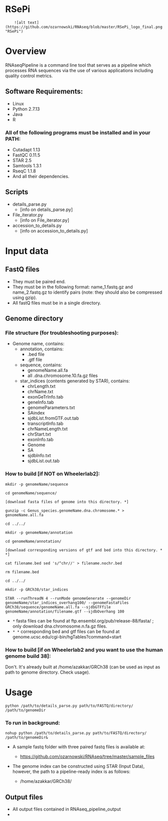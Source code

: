 # RSePi

        ![alt text](https://github.com/ozarnowski/RNAseq/blob/master/RSePi_logo_final.png "RSePi")

# Overview

RNAseqPipeline is a command line tool that serves as a pipeline which processes RNA sequences via the use of various applications including quality control metrics.

## Software Requirements: 
+ Linux
+ Python 2.7.13
+ Java
+ R

### All of the following programs must be installed and in your PATH:
+ Cutadapt 1.13
+ FastQC 0.11.5
+ STAR 2.5
+ Samtools 1.3.1
+ RseqC 1.1.8
+ And all their dependencies.

## Scripts
+ details_parse.py
  + [info on details_parse.py]
+ File_iterator.py
  + [info on File_iterator.py]
+ accession_to_details.py
  + [info on accession_to_details.py]

# Input data

## FastQ files

+ They must be paired end.
+ They must be in the following format: name_1.fastq.gz and name_2.fastq.gz to identify pairs (note: they should also be compressed using gzip).
+ All fastQ files must be in a single directory.

## Genome directory

### File structure (for troubleshooting purposes):
+ Genome name, contains:
  + annotation, contains:
    + .bed file
    + .gtf file
  + sequence, contains:
    + genomeName.all.fa
    + all .dna.chromosome.10.fa.gz files
  + star_indices (contents generated by STAR), contains:
    + chrLength.txt
    + chrName.txt
    + exonGeTrInfo.tab
    + geneInfo.tab
    + genomeParameters.txt
    + SAindex
    + sjdbList.fromGTF.out.tab
    + transcriptInfo.tab
    + chrNameLength.txt
    + chrStart.txt
    + exonInfo.tab
    + Genome
    + SA
    + sjdbInfo.txt
    + sjdbList.out.tab
  
  
### How to build [if NOT on Wheelerlab2]:

`mkdir -p genomeName/sequence`

`cd genomeName/sequence/`

`[download fasta files of genome into this directory. *]`

`gunzip -c Genus_species.genomeName.dna.chromosome.* > genomeName.all.fa`

`cd ../../`

`mkdir -p genomeName/annotation`

`cd genomeName/annotation/`

`[download corresponding versions of gtf and bed into this directory. * *]`

`cat filename.bed sed 's/^chr//' > filename.nochr.bed`

`rm filename.bed`

`cd ../../`

`mkdir -p GRCh38/star_indices`

`STAR --runThreadN 4 --runMode genomeGenerate --genomeDir genomeName/star_indices_overhang100/ --genomeFastaFiles GRCh38/sequence/genomeName.all.fa --sjdbGTFfile genomeName/annotation/filename.gtf --sjdbOverhang 100`

+ `*` fasta files can be found at ftp.ensembl.org/pub/release-88/fasta/ ; only download dna.chromosome.n.fa.gz files.
+ `* *` corresponding bed and gtf files can be found at genome.ucsc.edu/cgi-bin/hgTables?command=start

### How to build [if on Wheelerlab2 and you want to use the human genome build 38]:

Don't. It's already built at /home/azakkar/GRCh38 (can be used as input as path to genome directory. Check usage).

# Usage 

`python /path/to/details_parse.py path/to/FASTQ/directory/ /path/to/genomeDir`

### To run in background:

`nohup python /path/to/details_parse.py path/to/FASTQ/directory/ /path/to/genomeDir&`

+ A sample fastq folder with three paired fastq files is available at:
  + https://github.com/ozarnowski/RNAseq/tree/master/sample_files

+ The genome index can be constructed using STAR (Input Data), however, the path to a pipeline-ready index is as follows:
  + /home/azakkar/GRCh38/
  
## Output files

+ All output files contained in RNAseq_pipeline_output
+ 

